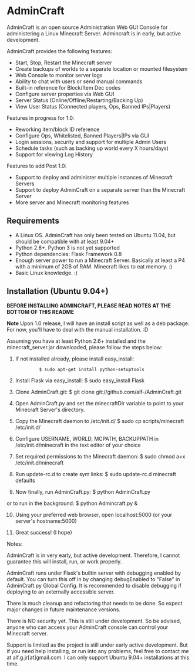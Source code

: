# AdminCraft #

AdminCraft is an open source Administration Web GUI Console for administering a
Linux Minecraft Server. Admincraft is in early, but active development.

AdminCraft provides the following features:

- Start, Stop, Restart the Minecraft server
- Create backups of worlds to a separate location or mounted filesystem
- Web Console to monitor server logs
- Ability to chat with users or send manual commands
- Built-in reference for Block/Item Dec codes
- Configure server properties via Web GUI
- Server Status (Online/Offline/Restarting/Backing Up)
- View User Status (Connected players, Ops, Banned IPs|Players)

Features in progress for 1.0:

- Reworking item/block ID reference
- Configure Ops, Whitelisted, Banned Players|IPs via GUI
- Login sessions, security and support for multiple Admin Users
- Schedule tasks (such as backing up world every X hours/days)
- Support for viewing Log History

Features to add Post 1.0:

- Support to deploy and administer multiple instances of Minecraft Servers
- Support to deploy AdminCraft on a separate server than the Minecraft Server
- More server and Minecraft monitoring features

## Requirements ##

- A Linux OS. AdminCraft has only been tested on Ubuntu 11.04,
but should be compatible with at least 9.04+
- Python 2.6+. Python 3 is not yet supported
- Python dependencies: Flask Framework 0.8
- Enough server power to run a Minecraft Server. Basically at least
a P4 with a minimum of 2GB of RAM. Minecraft likes to eat memory. :)
- Basic Linux knowledge. :)

## Installation (Ubuntu 9.04+) ##

**BEFORE INSTALLING ADMINCRAFT, PLEASE READ NOTES AT THE BOTTOM OF THIS README**

**Note** Upon 1.0 release, I will have an install script as well as a deb
package. For now, you'll have to deal with the manual installation. :D

Assuming you have at least Python 2.6+ installed and the minecraft_server.jar 
downloaded, please follow the steps below: 

1. If not installed already, please install easy_install:

                $ sudo apt-get install python-setuptools

2. Install Flask via easy_install:
    $ sudo easy_install Flask

3. Clone AdminCraft.git:
    $ git clone git://github.com/alf-/AdminCraft.git

4. Open AdminCraft.py and set the minecraftDir variable to point to your 
    Minecraft Server's directory.

5. Copy the Minecraft daemon to /etc/init.d/
    $ sudo cp scripts/minecraft /etc/init.d/

6. Configure USERNAME, WORLD, MCPATH, BACKUPPATH in
    /etc/init.d/minecraft in the text editor of your choice

7. Set required permissions to the Minecraft daemon:
    $ sudo chmod a+x /etc/init.d/minecraft

8. Run update-rc.d to create sym links:
    $ sudo update-rc.d minecraft defaults

9. Now finally, run AdminCraft.py:
    $ python AdminCraft.py

or to run in the background:
    $ python Admincraft.py &

10. Using your preferred web browser, open localhost:5000 (or your server's hostname:5000)

11. Great success! (I hope)


Notes: 

AdminCraft is in very early, but active development. Therefore, I cannot guarantee this will install, run, or work properly. 

AdminCraft runs under Flask's builtin server with debugging enabled by default. You can turn this off in by changing debugEnabled to "False" in AdminCraft.py Global Config. It is recommended to disable debugging if deploying to an externally accessible server.

There is much cleanup and refactoring that needs to be done. So expect major changes in future maintenance versions. 

There is NO security yet. This is still under development. So be advised, anyone who can access your AdminCraft console can control your Minecraft server.

Support is limited as the project is still under early active development. But if you need help installing, or run into any problems, feel free to contact me at alf.g.jr[at]gmail.com. I can only support Ubuntu 9.04+ installations at this time. 

